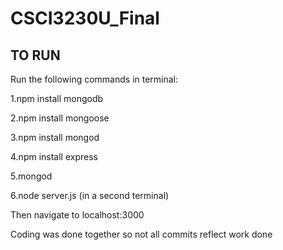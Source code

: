 # CSCI3230U_Final
TO RUN
--------------------

Run the following commands in terminal:


1.npm install mongodb

2.npm install mongoose

3.npm install mongod

4.npm install express

5.mongod

6.node server.js (in a second terminal)

Then navigate to localhost:3000


Coding was done together so not all commits reflect work done
